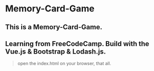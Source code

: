 # Memory-Card-Game
## This is a Memory-Card-Game.
## Learning from FreeCodeCamp. Build with the Vue.js &amp; Bootstrap &amp; Lodash.js.
> open the index.html on your browser, that all.
